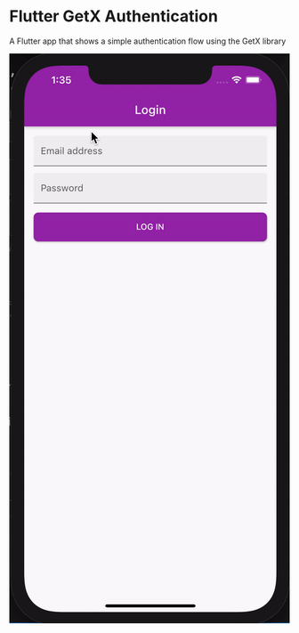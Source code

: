 # Flutter GetX Authentication

A Flutter app that shows a simple authentication flow using the GetX library

![Animation](/docs/video.gif)
